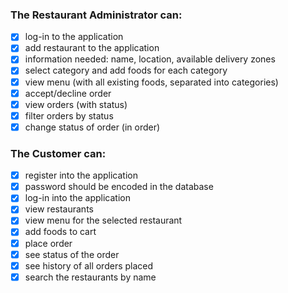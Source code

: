 ### The Restaurant Administrator can:
- [x] log-in to the application
- [x] add restaurant to the application
- [x] information needed: name, location, available delivery zones
- [x] select category and add foods for each category
- [x] view menu (with all existing foods, separated into categories)
- [x] accept/decline order
- [x] view orders (with status)
- [x] filter orders by status
- [x] change status of order (in order)

### The Customer can:
- [x] register into the application
- [x] password should be encoded in the database
- [x] log-in into the application
- [x] view restaurants
- [x] view menu for the selected restaurant
- [x] add foods to cart
- [x] place order
- [x] see status of the order
- [x] see history of all orders placed
- [x] search the restaurants by name
